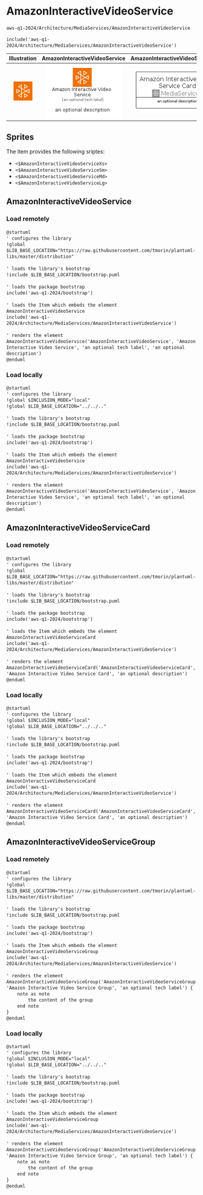 # AmazonInteractiveVideoService


```text
aws-q1-2024/Architecture/MediaServices/AmazonInteractiveVideoService
```

```text
include('aws-q1-2024/Architecture/MediaServices/AmazonInteractiveVideoService')
```



| Illustration | AmazonInteractiveVideoService | AmazonInteractiveVideoServiceCard | AmazonInteractiveVideoServiceGroup |
| :---: | :---: | :---: | :---: |
| ![illustration for Illustration](../../../aws-q1-2024/Architecture/MediaServices/AmazonInteractiveVideoService.png) | ![illustration for AmazonInteractiveVideoService](../../../aws-q1-2024/Architecture/MediaServices/AmazonInteractiveVideoService.Local.png) | ![illustration for AmazonInteractiveVideoServiceCard](../../../aws-q1-2024/Architecture/MediaServices/AmazonInteractiveVideoServiceCard.Local.png) | ![illustration for AmazonInteractiveVideoServiceGroup](../../../aws-q1-2024/Architecture/MediaServices/AmazonInteractiveVideoServiceGroup.Local.png) |



## Sprites
The item provides the following sriptes:

- `<$AmazonInteractiveVideoServiceXs>`
- `<$AmazonInteractiveVideoServiceSm>`
- `<$AmazonInteractiveVideoServiceMd>`
- `<$AmazonInteractiveVideoServiceLg>`





## AmazonInteractiveVideoService

### Load remotely
```plantuml
@startuml
' configures the library
!global $LIB_BASE_LOCATION="https://raw.githubusercontent.com/tmorin/plantuml-libs/master/distribution"

' loads the library's bootstrap
!include $LIB_BASE_LOCATION/bootstrap.puml

' loads the package bootstrap
include('aws-q1-2024/bootstrap')

' loads the Item which embeds the element AmazonInteractiveVideoService
include('aws-q1-2024/Architecture/MediaServices/AmazonInteractiveVideoService')

' renders the element
AmazonInteractiveVideoService('AmazonInteractiveVideoService', 'Amazon Interactive Video Service', 'an optional tech label', 'an optional description')
@enduml
```

### Load locally
```plantuml
@startuml
' configures the library
!global $INCLUSION_MODE="local"
!global $LIB_BASE_LOCATION="../../.."

' loads the library's bootstrap
!include $LIB_BASE_LOCATION/bootstrap.puml

' loads the package bootstrap
include('aws-q1-2024/bootstrap')

' loads the Item which embeds the element AmazonInteractiveVideoService
include('aws-q1-2024/Architecture/MediaServices/AmazonInteractiveVideoService')

' renders the element
AmazonInteractiveVideoService('AmazonInteractiveVideoService', 'Amazon Interactive Video Service', 'an optional tech label', 'an optional description')
@enduml
```

## AmazonInteractiveVideoServiceCard

### Load remotely
```plantuml
@startuml
' configures the library
!global $LIB_BASE_LOCATION="https://raw.githubusercontent.com/tmorin/plantuml-libs/master/distribution"

' loads the library's bootstrap
!include $LIB_BASE_LOCATION/bootstrap.puml

' loads the package bootstrap
include('aws-q1-2024/bootstrap')

' loads the Item which embeds the element AmazonInteractiveVideoServiceCard
include('aws-q1-2024/Architecture/MediaServices/AmazonInteractiveVideoService')

' renders the element
AmazonInteractiveVideoServiceCard('AmazonInteractiveVideoServiceCard', 'Amazon Interactive Video Service Card', 'an optional description')
@enduml
```

### Load locally
```plantuml
@startuml
' configures the library
!global $INCLUSION_MODE="local"
!global $LIB_BASE_LOCATION="../../.."

' loads the library's bootstrap
!include $LIB_BASE_LOCATION/bootstrap.puml

' loads the package bootstrap
include('aws-q1-2024/bootstrap')

' loads the Item which embeds the element AmazonInteractiveVideoServiceCard
include('aws-q1-2024/Architecture/MediaServices/AmazonInteractiveVideoService')

' renders the element
AmazonInteractiveVideoServiceCard('AmazonInteractiveVideoServiceCard', 'Amazon Interactive Video Service Card', 'an optional description')
@enduml
```

## AmazonInteractiveVideoServiceGroup

### Load remotely
```plantuml
@startuml
' configures the library
!global $LIB_BASE_LOCATION="https://raw.githubusercontent.com/tmorin/plantuml-libs/master/distribution"

' loads the library's bootstrap
!include $LIB_BASE_LOCATION/bootstrap.puml

' loads the package bootstrap
include('aws-q1-2024/bootstrap')

' loads the Item which embeds the element AmazonInteractiveVideoServiceGroup
include('aws-q1-2024/Architecture/MediaServices/AmazonInteractiveVideoService')

' renders the element
AmazonInteractiveVideoServiceGroup('AmazonInteractiveVideoServiceGroup', 'Amazon Interactive Video Service Group', 'an optional tech label') {
    note as note
        the content of the group
    end note
}
@enduml
```

### Load locally
```plantuml
@startuml
' configures the library
!global $INCLUSION_MODE="local"
!global $LIB_BASE_LOCATION="../../.."

' loads the library's bootstrap
!include $LIB_BASE_LOCATION/bootstrap.puml

' loads the package bootstrap
include('aws-q1-2024/bootstrap')

' loads the Item which embeds the element AmazonInteractiveVideoServiceGroup
include('aws-q1-2024/Architecture/MediaServices/AmazonInteractiveVideoService')

' renders the element
AmazonInteractiveVideoServiceGroup('AmazonInteractiveVideoServiceGroup', 'Amazon Interactive Video Service Group', 'an optional tech label') {
    note as note
        the content of the group
    end note
}
@enduml
```


